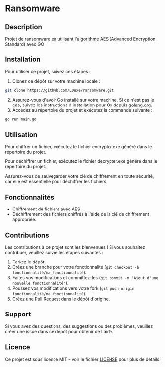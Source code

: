 # Ransomware

## Description

Projet de ransomware en utilisant l'algorithme AES (Advanced Encryption Standard) avec GO

## Installation

Pour utiliser ce projet, suivez ces étapes :

1. Clonez ce dépôt sur votre machine locale :

```bash
git clone https://github.com/L0uxe/ransomware.git
```

2. Assurez-vous d'avoir Go installé sur votre machine. Si ce n'est pas le cas, suivez les instructions d'installation pour Go depuis [golang.org](https://golang.org/doc/install).
3. Accédez au répertoire du projet et exécutez la commande suivante :

```bash
go run main.go
```

## Utilisation

Pour chiffrer un fichier, exécutez le fichier encrypter.exe généré dans le répertoire du projet. 

Pour déchiffrer un fichier, exécutez le fichier decrypter.exe généré dans le répertoire du projet.


Assurez-vous de sauvegarder votre clé de chiffrement en toute sécurité, car elle est essentielle pour déchiffrer les fichiers.

## Fonctionnalités

- Chiffrement de fichiers avec AES .
- Déchiffrement des fichiers chiffrés à l'aide de la clé de chiffrement appropriée.

## Contributions

Les contributions à ce projet sont les bienvenues ! Si vous souhaitez contribuer, veuillez suivre les étapes suivantes :

1. Forkez le dépôt.
2. Créez une branche pour votre fonctionnalité (`git checkout -b fonctionnalité/ma_fonctionnalité`).
3. Faites vos modifications et committez-les (`git commit -m 'Ajout d'une nouvelle fonctionnalité'`).
4. Poussez vos modifications vers votre fork (`git push origin fonctionnalité/ma_fonctionnalité`).
5. Créez une Pull Request dans le dépôt d'origine.

## Support

Si vous avez des questions, des suggestions ou des problèmes, veuillez créer une issue dans ce dépôt pour obtenir de l'aide.

## Licence

Ce projet est sous licence MIT - voir le fichier [LICENSE](LICENSE) pour plus de détails.
